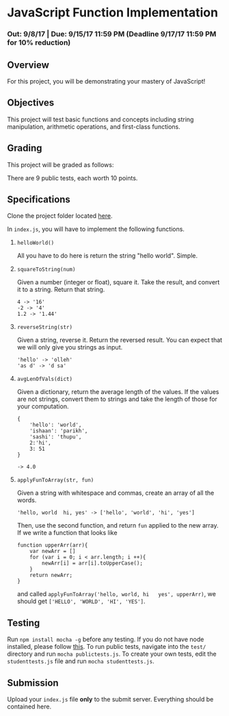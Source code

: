 # JavaScript Function Implementation

### Out: 9/8/17 | Due: 9/15/17 11:59 PM (Deadline 9/17/17 11:59 PM for 10% reduction)

## Overview
For this project, you will be demonstrating your mastery of JavaScript!

## Objectives
This project will test basic functions and concepts including string manipulation,
arithmetic operations, and first-class functions.

## Grading
This project will be graded as follows:

There are 9 public tests, each worth 10 points.

## Specifications
Clone the project folder located [here]().

In `index.js`, you will have to implement the following functions.

1. `helloWorld()`

    All you have to do here is return the string "hello world". Simple.

2. `squareToString(num)`

    Given a number (integer or float), square it. Take the result, and convert it
    to a string. Return that string.
    ```
    4 -> '16'
    -2 -> '4'
    1.2 -> '1.44'
    ```

3. `reverseString(str)`

    Given a string, reverse it. Return the reversed result. You can expect that we will
    only give you strings as input.
    ```
    'hello' -> 'olleh'
    'as d' -> 'd sa'
    ```
4. `avgLenOfVals(dict)`

    Given a dictionary, return the average length of the values. If the values are not
    strings, convert them to strings and take the length of those for your computation.
    ```
    {
        'hello': 'world',
        'ishaan': 'parikh',
        'sashi': 'thupu',
        2:'hi',
        3: 51
    }

    -> 4.0
    ```
5. `applyFunToArray(str, fun)`

    Given a string with whitespace and commas, create an array of all the words.

    `'hello, world  hi, yes' -> ['hello', 'world', 'hi', 'yes']`

    Then, use the second function, and return `fun` applied to the new array.
    If we write a function that looks like
    ```
    function upperArr(arr){
        var newArr = []
        for (var i = 0; i < arr.length; i ++){
            newArr[i] = arr[i].toUpperCase();
        }
        return newArr;
    }
    ```
    and called `applyFunToArray('hello, world, hi   yes', upperArr)`, we should get
    `['HELLO', 'WORLD', 'HI', 'YES']`.

## Testing

Run `npm install mocha -g` before any testing. If you do not have node installed, please follow [this](https://gist.github.com/helloworld/11af600d6cce29fbd91f9726234b8b39).
To run public tests, navigate into the `test/` directory and run `mocha publictests.js`. To create your own tests, edit the `studenttests.js` file and run `mocha studenttests.js`.

## Submission

Upload your `index.js` file **only** to the submit server. Everything should be contained here.
